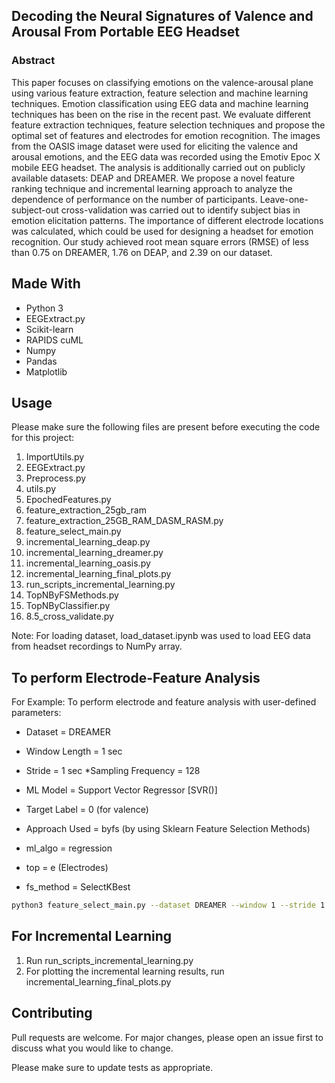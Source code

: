 ## Decoding the Neural Signatures of Valence and Arousal From Portable EEG Headset

### Abstract

This paper focuses on classifying emotions on the valence-arousal plane using various
feature extraction, feature selection and machine learning techniques. Emotion
classification using EEG data and machine learning techniques has been on the rise in
the recent past. We evaluate different feature extraction techniques, feature selection
techniques and propose the optimal set of features and electrodes for emotion
recognition. The images from the OASIS image dataset were used for eliciting the
valence and arousal emotions, and the EEG data was recorded using the Emotiv Epoc
X mobile EEG headset. The analysis is additionally carried out on publicly available
datasets: DEAP and DREAMER. We propose a novel feature ranking technique and
incremental learning approach to analyze the dependence of performance on the number
of participants. Leave-one-subject-out cross-validation was carried out to identify
subject bias in emotion elicitation patterns. The importance of different electrode
locations was calculated, which could be used for designing a headset for emotion
recognition. Our study achieved root mean square errors (RMSE) of less than 0.75 on
DREAMER, 1.76 on DEAP, and 2.39 on our dataset.

## Made With

* Python 3
* EEGExtract.py
* Scikit-learn
* RAPIDS cuML
* Numpy
* Pandas
* Matplotlib

## Usage

Please make sure the following files are present before executing the code for this project:

1. ImportUtils.py
2. EEGExtract.py
3. Preprocess.py
4. utils.py
5. EpochedFeatures.py
6. feature_extraction_25gb_ram
7. feature_extraction_25GB_RAM_DASM_RASM.py
8. feature_select_main.py
9. incremental_learning_deap.py
10. incremental_learning_dreamer.py
11. incremental_learning_oasis.py
12. incremental_learning_final_plots.py
13. run_scripts_incremental_learning.py
14. TopNByFSMethods.py
15. TopNByClassifier.py
16. 8.5_cross_validate.py

Note: For loading dataset, load_dataset.ipynb was used to load EEG data from headset recordings to NumPy array.

## To perform Electrode-Feature Analysis

For Example: To perform electrode and feature analysis with user-defined parameters:

* Dataset = DREAMER
* Window Length = 1 sec
* Stride = 1 sec
*Sampling Frequency =  128

* ML Model = Support Vector Regressor [SVR()]

* Target Label = 0 (for valence)
* Approach Used = byfs (by using Sklearn Feature Selection Methods)
* ml_algo = regression
* top = e (Electrodes)
* fs_method =  SelectKBest

```bash
python3 feature_select_main.py --dataset DREAMER --window 1 --stride 1 --sfreq 128 --model svr --label 0 --approach byfs  --ml_algo regression --top e  --fs_method SelectKBest
```

## For Incremental Learning

1. Run run_scripts_incremental_learning.py
2. For plotting the incremental learning results, run incremental_learning_final_plots.py
 
## Contributing
Pull requests are welcome. For major changes, please open an issue first to discuss what you would like to change.

Please make sure to update tests as appropriate.
